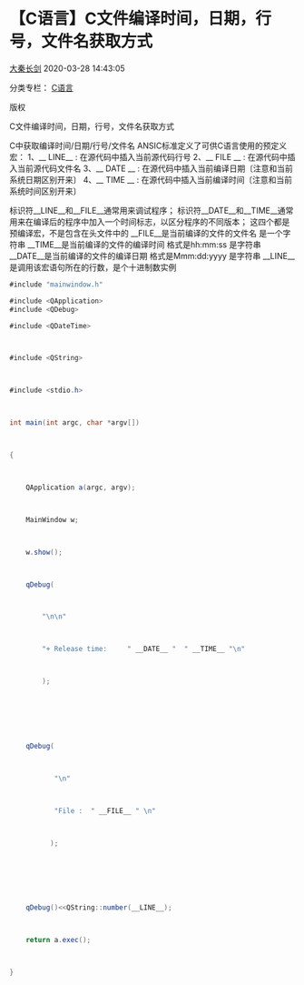 # 【C语言】C文件编译时间，日期，行号，文件名获取方式

[大秦长剑](https://blog.csdn.net/weixin_39420903) 2020-03-28 14:43:05 

分类专栏： [C语言](https://blog.csdn.net/weixin_39420903/category_7629830.html)

版权

C文件编译时间，日期，行号，文件名获取方式

C中获取编译时间/日期/行号/文件名
       ANSIC标准定义了可供C语言使用的预定义宏：
               1、__ LINE__ : 在源代码中插入当前源代码行号
               2、__ FILE __ : 在源代码中插入当前源代码文件名
               3、__ DATE __ : 在源代码中插入当前编译日期〔注意和当前系统日期区别开来〕
               4、__ TIME __ : 在源代码中插入当前编译时间〔注意和当前系统时间区别开来〕

标识符__LINE__和__FILE__通常用来调试程序；
标识符__DATE__和__TIME__通常用来在编译后的程序中加入一个时间标志，以区分程序的不同版本；
这四个都是预编译宏，不是包含在头文件中的
__FILE__是当前编译的文件的文件名 是一个字符串
__TIME__是当前编译的文件的编译时间 格式是hh:mm:ss 是字符串
__DATE__是当前编译的文件的编译日期 格式是Mmm:dd:yyyy 是字符串
__LINE__是调用该宏语句所在的行数，是个十进制数实例

```cs
#include "mainwindow.h"

#include <QApplication>
#include <QDebug>

#include <QDateTime>



#include <QString>



#include <stdio.h>



int main(int argc, char *argv[])



{



    QApplication a(argc, argv);



    MainWindow w;



    w.show();



    qDebug(



        "\n\n"



        "+ Release time:     " __DATE__ "  " __TIME__ "\n"



        );



 



    qDebug(



           "\n"



           "File :  " __FILE__ " \n"



          );



 



    qDebug()<<QString::number(__LINE__);



    return a.exec();



}
```
